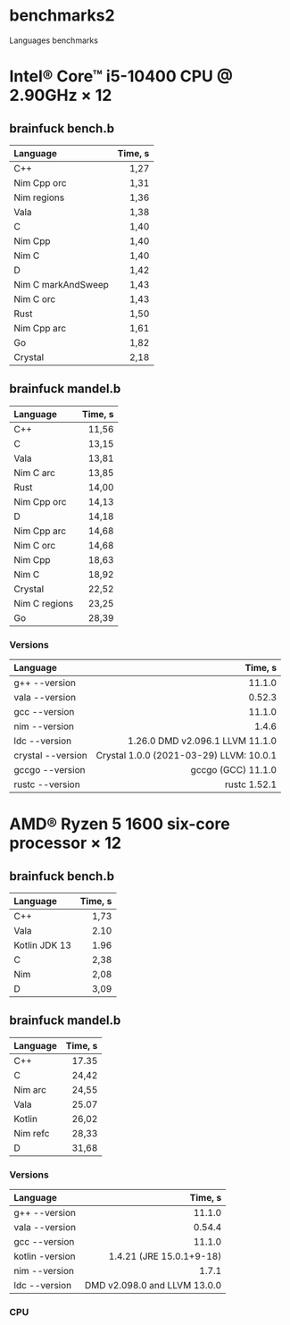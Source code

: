 # benchmarks2
Languages benchmarks


# Intel® Core™ i5-10400 CPU @ 2.90GHz × 12
## brainfuck bench.b

|                 Language |                   Time, s |
| :----------------------- | ------------------------: |
|                      C++ |                      1,27 |
|              Nim Cpp orc |                      1,31 |
|              Nim regions |                      1,36 |
|                     Vala |                      1,38 |
|                        C |                      1,40 |
|                  Nim Cpp |                      1,40 |
|                    Nim C |                      1,40 |
|                        D |                      1,42 | 
|       Nim C markAndSweep |                      1,43 |
|                Nim C orc |                      1,43 |
|                     Rust |                      1,50 |
|              Nim Cpp arc |                      1,61 |
|                       Go |                      1,82 |
|                  Crystal |                      2,18 |


## brainfuck mandel.b

|                 Language |                   Time, s |
| :----------------------- | ------------------------: |
|                      C++ |                     11,56 |
|                        C |                     13,15 |
|                     Vala |                     13,81 |
|                Nim C arc |                     13,85 |
|                     Rust |                     14,00 |
|              Nim Cpp orc |                     14,13 |
|                        D |                     14,18 |
|              Nim Cpp arc |                     14,68 |
|                Nim C orc |                     14,68 |
|                  Nim Cpp |                     18,63 |
|                    Nim С |                     18,92 |
|                  Crystal |                     22,52 |
|            Nim C regions |                     23,25 |
|                       Go |                     28,39 |



### Versions
|                 Language |                   Time, s |
| :----------------------- | ------------------------: |
|            g++ --version |                    11.1.0 |
|           vala --version |                    0.52.3 |
|            gcc --version |                    11.1.0 |
|            nim --version |                     1.4.6 |
|            ldc --version | 1.26.0 DMD v2.096.1 LLVM 11.1.0 | 
|        crystal --version | Crystal 1.0.0 (2021-03-29) LLVM: 10.0.1| 
|          gccgo --version |         gccgo (GCC) 11.1.0| 
|          rustc --version |               rustc 1.52.1| 


# AMD® Ryzen 5 1600 six-core processor × 12

## brainfuck bench.b

|                 Language |                   Time, s |
| :----------------------- | ------------------------: |
|                      C++ |                      1,73 |
|                     Vala |                      2.10 |
|            Kotlin JDK 13 |                      1.96 |
|                        C |                      2,38 |
|                      Nim |                      2,08 |
|                        D |                      3,09 | 

## brainfuck mandel.b

|                 Language |                   Time, s |
| :----------------------- | ------------------------: |
|                      C++ |                     17.35 |
|                        C |                     24,42 |
|                  Nim arc |                     24,55 |
|                     Vala |                     25.07 |
|                   Kotlin |                     26,02 |
|                 Nim refc |                     28,33 |
|                        D |                     31,68 | 

### Versions
|                 Language |                   Time, s |
| :----------------------- | ------------------------: |
|            g++ --version |                       11.1.0 |
|           vala --version |                       0.54.4 |
|            gcc --version |                       11.1.0 |
|          kotlin -version |     1.4.21 (JRE 15.0.1+9-18) |
|            nim --version |                        1.7.1 |
|            ldc --version | DMD v2.098.0 and LLVM 13.0.0 | 

### CPU
